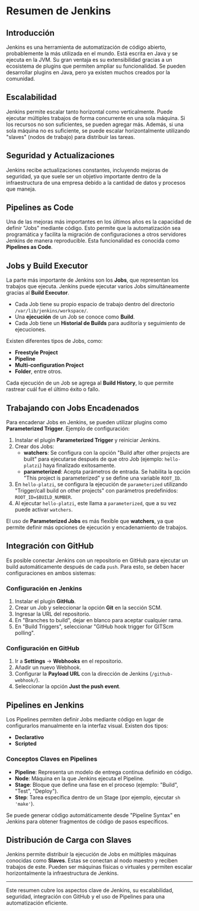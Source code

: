 # Resumen de Jenkins

## Introducción
Jenkins es una herramienta de automatización de código abierto, probablemente la más utilizada en el mundo. Está escrita en Java y se ejecuta en la JVM. Su gran ventaja es su extensibilidad gracias a un ecosistema de plugins que permiten ampliar su funcionalidad. Se pueden desarrollar plugins en Java, pero ya existen muchos creados por la comunidad.

## Escalabilidad
Jenkins permite escalar tanto horizontal como verticalmente. Puede ejecutar múltiples trabajos de forma concurrente en una sola máquina. Si los recursos no son suficientes, se pueden agregar más. Además, si una sola máquina no es suficiente, se puede escalar horizontalmente utilizando "slaves" (nodos de trabajo) para distribuir las tareas.

## Seguridad y Actualizaciones
Jenkins recibe actualizaciones constantes, incluyendo mejoras de seguridad, ya que suele ser un objetivo importante dentro de la infraestructura de una empresa debido a la cantidad de datos y procesos que maneja.

## Pipelines as Code
Una de las mejoras más importantes en los últimos años es la capacidad de definir "Jobs" mediante código. Esto permite que la automatización sea programática y facilita la migración de configuraciones a otros servidores Jenkins de manera reproducible. Esta funcionalidad es conocida como **Pipelines as Code**.

## Jobs y Build Executor
La parte más importante de Jenkins son los **Jobs**, que representan los trabajos que ejecuta. Jenkins puede ejecutar varios Jobs simultáneamente gracias al **Build Executor**. 

- Cada Job tiene su propio espacio de trabajo dentro del directorio `/var/lib/jenkins/workspace/`.
- Una **ejecución** de un Job se conoce como **Build**.
- Cada Job tiene un **Historial de Builds** para auditoría y seguimiento de ejecuciones.

Existen diferentes tipos de Jobs, como:
- **Freestyle Project**
- **Pipeline**
- **Multi-configuration Project**
- **Folder**, entre otros.

Cada ejecución de un Job se agrega al **Build History**, lo que permite rastrear cuál fue el último éxito o fallo.

## Trabajando con Jobs Encadenados
Para encadenar Jobs en Jenkins, se pueden utilizar plugins como **Parameterized Trigger**. Ejemplo de configuración:

1. Instalar el plugin **Parameterized Trigger** y reiniciar Jenkins.
2. Crear dos Jobs:
   - **watchers**: Se configura con la opción "Build after other projects are built" para ejecutarse después de que otro Job (ejemplo: `hello-platzi`) haya finalizado exitosamente.
   - **parameterized**: Acepta parámetros de entrada. Se habilita la opción "This project is parameterized" y se define una variable `ROOT_ID`.
3. En `hello-platzi`, se configura la ejecución de `parameterized` utilizando "Trigger/call build on other projects" con parámetros predefinidos: `ROOT_ID=$BUILD_NUMBER`.
4. Al ejecutar `hello-platzi`, este llama a `parameterized`, que a su vez puede activar `watchers`.

El uso de **Parameterized Jobs** es más flexible que **watchers**, ya que permite definir más opciones de ejecución y encadenamiento de trabajos.

## Integración con GitHub
Es posible conectar Jenkins con un repositorio en GitHub para ejecutar un build automáticamente después de cada `push`. Para esto, se deben hacer configuraciones en ambos sistemas:

### Configuración en Jenkins
1. Instalar el plugin **GitHub**.
2. Crear un Job y seleccionar la opción **Git** en la sección SCM.
3. Ingresar la URL del repositorio.
4. En "Branches to build", dejar en blanco para aceptar cualquier rama.
5. En "Build Triggers", seleccionar "GitHub hook trigger for GITScm polling".

### Configuración en GitHub
1. Ir a **Settings** → **Webhooks** en el repositorio.
2. Añadir un nuevo Webhook.
3. Configurar la **Payload URL** con la dirección de Jenkins (`/github-webhook/`).
4. Seleccionar la opción **Just the push event**.

## Pipelines en Jenkins
Los Pipelines permiten definir Jobs mediante código en lugar de configurarlos manualmente en la interfaz visual. Existen dos tipos:
- **Declarativo**
- **Scripted**

### Conceptos Claves en Pipelines
- **Pipeline**: Representa un modelo de entrega continua definido en código.
- **Node**: Máquina en la que Jenkins ejecuta el Pipeline.
- **Stage**: Bloque que define una fase en el proceso (ejemplo: "Build", "Test", "Deploy").
- **Step**: Tarea específica dentro de un Stage (por ejemplo, ejecutar `sh 'make'`).

Se puede generar código automáticamente desde "Pipeline Syntax" en Jenkins para obtener fragmentos de código de pasos específicos.

## Distribución de Carga con Slaves
Jenkins permite distribuir la ejecución de Jobs en múltiples máquinas conocidas como **Slaves**. Estas se conectan al nodo maestro y reciben trabajos de este. Pueden ser máquinas físicas o virtuales y permiten escalar horizontalmente la infraestructura de Jenkins.

---
Este resumen cubre los aspectos clave de Jenkins, su escalabilidad, seguridad, integración con GitHub y el uso de Pipelines para una automatización eficiente.

